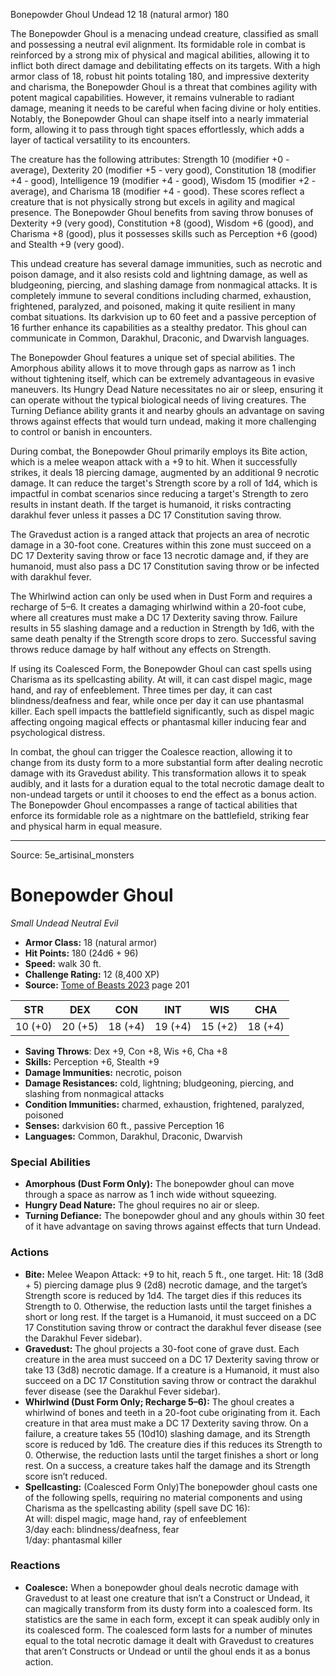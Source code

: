 <MonsterName/>Bonepowder Ghoul</MonsterName>
<CreatureType/>Undead</CreatureType>
<CR/>12</CR>
<AC/>18 (natural armor)</AC>
<HP/>180</HP>
<summary>The Bonepowder Ghoul is a menacing undead creature, classified as small and possessing a neutral evil alignment. Its formidable role in combat is reinforced by a strong mix of physical and magical abilities, allowing it to inflict both direct damage and debilitating effects on its targets. With a high armor class of 18, robust hit points totaling 180, and impressive dexterity and charisma, the Bonepowder Ghoul is a threat that combines agility with potent magical capabilities. However, it remains vulnerable to radiant damage, meaning it needs to be careful when facing divine or holy entities. Notably, the Bonepowder Ghoul can shape itself into a nearly immaterial form, allowing it to pass through tight spaces effortlessly, which adds a layer of tactical versatility to its encounters.</summary>

<detail>

The creature has the following attributes: Strength 10 (modifier +0 - average), Dexterity 20 (modifier +5 - very good), Constitution 18 (modifier +4 - good), Intelligence 19 (modifier +4 - good), Wisdom 15 (modifier +2 - average), and Charisma 18 (modifier +4 - good). These scores reflect a creature that is not physically strong but excels in agility and magical presence. The Bonepowder Ghoul benefits from saving throw bonuses of Dexterity +9 (very good), Constitution +8 (good), Wisdom +6 (good), and Charisma +8 (good), plus it possesses skills such as Perception +6 (good) and Stealth +9 (very good). 

This undead creature has several damage immunities, such as necrotic and poison damage, and it also resists cold and lightning damage, as well as bludgeoning, piercing, and slashing damage from nonmagical attacks. It is completely immune to several conditions including charmed, exhaustion, frightened, paralyzed, and poisoned, making it quite resilient in many combat situations. Its darkvision up to 60 feet and a passive perception of 16 further enhance its capabilities as a stealthy predator. This ghoul can communicate in Common, Darakhul, Draconic, and Dwarvish languages.

The Bonepowder Ghoul features a unique set of special abilities. The Amorphous ability allows it to move through gaps as narrow as 1 inch without tightening itself, which can be extremely advantageous in evasive maneuvers. Its Hungry Dead Nature necessitates no air or sleep, ensuring it can operate without the typical biological needs of living creatures. The Turning Defiance ability grants it and nearby ghouls an advantage on saving throws against effects that would turn undead, making it more challenging to control or banish in encounters.

During combat, the Bonepowder Ghoul primarily employs its Bite action, which is a melee weapon attack with a +9 to hit. When it successfully strikes, it deals 18 piercing damage, augmented by an additional 9 necrotic damage. It can reduce the target's Strength score by a roll of 1d4, which is impactful in combat scenarios since reducing a target's Strength to zero results in instant death. If the target is humanoid, it risks contracting darakhul fever unless it passes a DC 17 Constitution saving throw.

The Gravedust action is a ranged attack that projects an area of necrotic damage in a 30-foot cone. Creatures within this zone must succeed on a DC 17 Dexterity saving throw or face 13 necrotic damage and, if they are humanoid, must also pass a DC 17 Constitution saving throw or be infected with darakhul fever. 

The Whirlwind action can only be used when in Dust Form and requires a recharge of 5–6. It creates a damaging whirlwind within a 20-foot cube, where all creatures must make a DC 17 Dexterity saving throw. Failure results in 55 slashing damage and a reduction in Strength by 1d6, with the same death penalty if the Strength score drops to zero. Successful saving throws reduce damage by half without any effects on Strength.

If using its Coalesced Form, the Bonepowder Ghoul can cast spells using Charisma as its spellcasting ability. At will, it can cast dispel magic, mage hand, and ray of enfeeblement. Three times per day, it can cast blindness/deafness and fear, while once per day it can use phantasmal killer. Each spell impacts the battlefield significantly, such as dispel magic affecting ongoing magical effects or phantasmal killer inducing fear and psychological distress.

In combat, the ghoul can trigger the Coalesce reaction, allowing it to change from its dusty form to a more substantial form after dealing necrotic damage with its Gravedust ability. This transformation allows it to speak audibly, and it lasts for a duration equal to the total necrotic damage dealt to non-undead targets or until it chooses to end the effect as a bonus action. The Bonepowder Ghoul encompasses a range of tactical abilities that enforce its formidable role as a nightmare on the battlefield, striking fear and physical harm in equal measure.</detail>



---

Source: 5e_artisinal_monsters

# Bonepowder Ghoul

*Small* *Undead* *Neutral Evil*

- **Armor Class:** 18 (natural armor)
- **Hit Points:** 180 (24d6 + 96)
- **Speed:** walk 30 ft.
- **Challenge Rating:** 12 (8,400 XP)
- **Source:** [Tome of Beasts 2023](https://koboldpress.com/kpstore/product/tome-of-beasts-1-2023-edition/) page 201

| STR | DEX | CON | INT | WIS | CHA |
| --- | --- | --- | --- | --- | --- |
| 10 (+0) | 20 (+5) | 18 (+4) | 19 (+4) | 15 (+2) | 18 (+4) |

- **Saving Throws**: Dex +9, Con +8, Wis +6, Cha +8
- **Skills:** Perception +6, Stealth +9
- **Damage Immunities:** necrotic, poison
- **Damage Resistances:** cold, lightning; bludgeoning, piercing, and slashing from nonmagical attacks
- **Condition Immunities:** charmed, exhaustion, frightened, paralyzed, poisoned
- **Senses:** darkvision 60 ft., passive Perception 16
- **Languages:** Common, Darakhul, Draconic, Dwarvish

### Special Abilities

- **Amorphous (Dust Form Only):** The bonepowder ghoul can move through a space as narrow as 1 inch wide without squeezing.
- **Hungry Dead Nature:** The ghoul requires no air or sleep.
- **Turning Defiance:** The bonepowder ghoul and any ghouls within 30 feet of it have advantage on saving throws against effects that turn Undead.

### Actions

- **Bite:** Melee Weapon Attack: +9 to hit, reach 5 ft., one target. Hit: 18 (3d8 + 5) piercing damage plus 9 (2d8) necrotic damage, and the target’s Strength score is reduced by 1d4. The target dies if this reduces its Strength to 0. Otherwise, the reduction lasts until the target finishes a short or long rest. If the target is a Humanoid, it must succeed on a DC 17 Constitution saving throw or contract the darakhul fever disease (see the Darakhul Fever sidebar).
- **Gravedust:** The ghoul projects a 30-foot cone of grave dust. Each creature in the area must succeed on a DC 17 Dexterity saving throw or take 13 (3d8) necrotic damage. If a creature is a Humanoid, it must also succeed on a DC 17 Constitution saving throw or contract the darakhul fever disease (see the Darakhul Fever sidebar).
- **Whirlwind (Dust Form Only; Recharge 5–6):** The ghoul creates a whirlwind of bones and teeth in a 20-foot cube originating from it. Each creature in that area must make a DC 17 Dexterity saving throw. On a failure, a creature takes 55 (10d10) slashing damage, and its Strength score is reduced by 1d6. The creature dies if this reduces its Strength to 0. Otherwise, the reduction lasts until the target finishes a short or long rest. On a success, a creature takes half the damage and its Strength score isn’t reduced.
- **Spellcasting:** (Coalesced Form Only)The bonepowder ghoul casts one of the following spells, requiring no material components and using Charisma as the spellcasting ability (spell save DC 16):<br>At will: dispel magic, mage hand, ray of enfeeblement<br>3/day each: blindness/deafness, fear<br>1/day: phantasmal killer

### Reactions

- **Coalesce:** When a bonepowder ghoul deals necrotic damage with Gravedust to at least one creature that isn’t a Construct or Undead, it can magically transform from its dusty form into a coalesced form. Its statistics are the same in each form, except it can speak audibly only in its coalesced form. The coalesced form lasts for a number of minutes equal to the total necrotic damage it dealt with Gravedust to creatures that aren’t Constructs or Undead or until the ghoul ends it as a bonus action.


